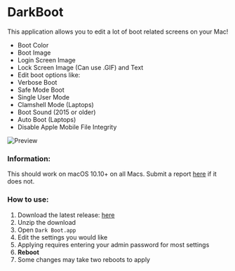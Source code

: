 # DarkBoot

This application allows you to edit a lot of boot related screens on your Mac!
* Boot Color
* Boot Image
* Login Screen Image
* Lock Screen Image (Can use .GIF) and Text
* Edit boot options like:
*  Verbose Boot
*  Safe Mode Boot
*  Single User Mode
*  Clamshell Mode (Laptops)
*  Boot Sound (2015 or older)
*  Auto Boot (Laptops)
*  Disable Apple Mobile File Integrity

![Preview](preview.png)

### Information:
This should work on macOS 10.10+ on all Macs. 
Submit a report [here](https://github.com/w0lfschild/DarkBoot/issues/new) if it does not.

### How to use:
1. Download the latest release: [here](https://github.com/w0lfschild/app_updates/raw/master/DarkBoot/DarkBoot_master.zip)
2. Unzip the download
3. Open `Dark Boot.app`
4. Edit the settings you would like
5. Applying requires entering your admin password for most settings
6. **Reboot**
7. Some changes may take two reboots to apply
